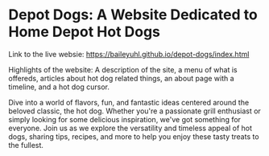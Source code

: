# Depot Dogs: A Website Dedicated to Home Depot Hot Dogs

Link to the live websie: https://baileyuhl.github.io/depot-dogs/index.html

Highlights of the website: A description of the site, a menu of what is offereds, articles about hot dog related things, an about page with a timeline, and a hot dog cursor.

Dive into a world of flavors, fun, and fantastic ideas centered around the beloved classic, the hot dog. Whether you're a passionate grill enthusiast or simply looking for some delicious inspiration, we've got something for everyone. Join us as we explore the versatility and timeless appeal of hot dogs, sharing tips, recipes, and more to help you enjoy these tasty treats to the fullest.
